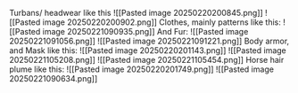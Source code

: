 Turbans/ headwear like this
![[Pasted image 20250220200845.png]]
![[Pasted image 20250220200902.png]]
Clothes, mainly patterns like this:
![[Pasted image 20250221090935.png]]
And Fur:
![[Pasted image 20250221091056.png]]
![[Pasted image 20250221091221.png]]
Body armor, and Mask like this:
![[Pasted image 20250220201143.png]]
![[Pasted image 20250221105208.png]]
![[Pasted image 20250221105454.png]]
Horse hair plume like this:
![[Pasted image 20250220201749.png]]
![[Pasted image 20250221090634.png]]